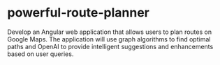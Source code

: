 # powerful-route-planner
Develop an Angular web application that allows users to plan routes on Google Maps. The application will use graph algorithms to find optimal paths and OpenAI to provide intelligent suggestions and enhancements based on user queries.
